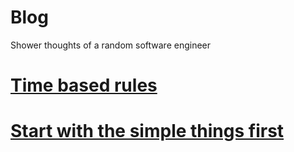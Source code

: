 # Blog

Shower thoughts of a random software engineer

# [Time based rules](/time-based-rules)

# [Start with the simple things first](/start-with-the-simple-things-first)
